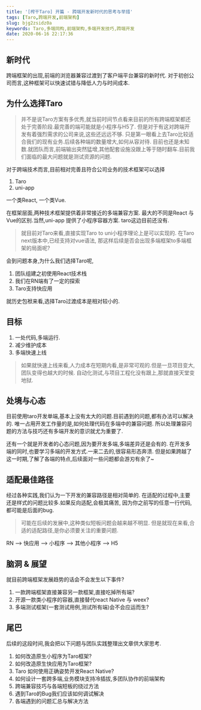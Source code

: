 ```yaml
---
title: '[榨干Taro] 开篇 - 跨端开发新时代的思考与举措'
tags: [Taro,跨端开发,前端架构]
slug: bjg2zsidz0a
keywords: Taro,多端同构,前端架构,多端开发技巧,跨端开发
date: 2020-06-16 22:17:36
---
```

##  

## 新时代
跨端框架的出现,前端的浏览器兼容过渡到了客户端平台兼容的新时代.
对于初创公司而言,这种框架可以快速试错与降低人力与时间成本.

## 为什么选择Taro
> 并不是说Taro方案有多优秀,就当前时间节点看来目前的所有跨端框架都还处于完善阶段.最完善的端可能就是小程序与H5了.
但是对于有这对跨端开发有着强烈需求的公司来说,这些还远远不够.
只是第一眼看上去Taro比较适合我们的现有业务.后续各种端的数量增大,如何从容对待.
目前也还是未知数.就团队而言,前端输出突然猛增,其他配套设施没跟上等于随时翻车.目前我们面临的最大问题就是测试资源的问题.

对于跨端技术而言,目前相对完善且符合公司业务的技术框架可以选择

 1. Taro
 2. uni-app
 
 一个类React, 一个类Vue.
 
在框架层面,两种技术框架提供着非常接近的多端兼容方案.
最大的不同是React 与 Vue的区别.当然,uni-app 提供了小程序容器方案.
taro这边目前还没有.

> 就目前对Taro来看,直接实现Taro to uni小程序理论上是可以实现的.
在Taro next版本中,已经支持对vue语法, 那这样后续是否会出现多端框架to多端框架的局面呢?

会到问题本身,为什么我们选择Taro呢,
1. 团队组建之初使用React技术栈
2. 我们在RN端有了一定的探索
3. Taro支持快应用

就历史包袱来看,选择Taro过渡成本是相对较小的.


## 目标

1. 一处代码,多端运行.
2. 减少维护成本
3. 多端快速上线

> 如果就快速上线来看,人力成本在短期内看,是非常可观的.但是一旦项目变大,团队变得也越大的时候.
自动化测试,与项目工程化没有跟上,那就直接天堂变地狱.


## 处境与心态

目前使用taro开发单端,基本上没有太大的问题.目前遇到的问题,都有办法可以解决的.
唯一占用开发工作量的是,如何处理代码在多端中的兼容问题.
所以处理兼容问题的方法与技巧还有多端开发的意识就尤为重要了.

还有一个就是开发者的心态问题,因为要开发多端,多端差异还是会有的.
在开发多端的同时,也要学习多端的开发方式.一来二去的,很容易形态奔溃.
但是如果跨越了这一时期,了解了各端的特点,后续面对一些问题都会游刃有余了~
 
 
## 适配最佳路径

 经过各种实践,我们认为一下开发的兼容路径是相对简单的.
 在适配的过程中,主要还是样式的问题比较多.如果反向适配,会极其痛苦,
 因为你之前写的任意一行代码,都可能是后面的bug.
 
 > 可能在后续的发展中,这种类似短板问题会越来越不明显.
 但是就现在来看,合适的适配路径,是你必须要关注的重要问题.

 RN --> 快应用 --> 小程序 --> 其他小程序 --> H5 


## 脑洞 & 展望
就目前跨端框架发展趋势的话会不会发生以下事件?

1. 一款跨端框架直接兼容另一款框架,直接吃掉所有端?
2. 开源一款类小程序的容器,直接替代react Native 与 weex?
3. 多端测试框架(一套测试用例,测试所有端)会不会应运而生?



## 尾巴
 后续的这段时间,我会把以下问题与团队实践整理出文章供大家思考.

 1. 如何改造原生小程序为Taro框架?
 2. 如何改造原生快应用为Taro框架?
 3. Taro 如何使用正确姿势开发React Native?
 3. 如何设计一套跨多端,业务模块支持冷插拔,多团队协作的前端架构
 4. 跨端兼容技巧与各端短板的绕过方法
 5. 遇到Taro的Bug我们应该如何调试解决
 6. 各端遇到的问题汇总与解决方法